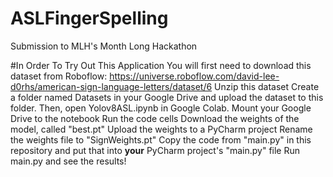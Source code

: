 # ASLFingerSpelling
Submission to MLH's Month Long Hackathon

#In Order To Try Out This Application
You will first need to download this dataset from Roboflow: https://universe.roboflow.com/david-lee-d0rhs/american-sign-language-letters/dataset/6
Unzip this dataset
Create a folder named Datasets in your Google Drive and upload the dataset to this folder.
Then, open Yolov8ASL.ipynb in Google Colab.
Mount your Google Drive to the notebook
Run the code cells
Download the weights of the model, called "best.pt"
Upload the weights to a PyCharm project
Rename the weights file to "SignWeights.pt"
Copy the code from "main.py" in this repository and put that into **your** PyCharm project's "main.py" file
Run main.py and see the results!



